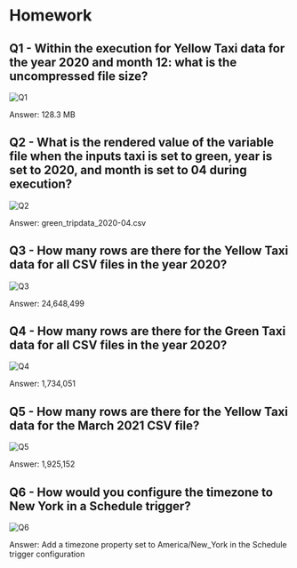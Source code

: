# Homework

## Q1 - Within the execution for Yellow Taxi data for the year 2020 and month 12: what is the uncompressed file size?

![Q1](relative%20path/Images/Q1.png "Q1")

Answer: 128.3 MB

## Q2 - What is the rendered value of the variable file when the inputs taxi is set to green, year is set to 2020, and month is set to 04 during execution?

![Q2](relative%20path/Images/Q2.png "Q2")

Answer: green_tripdata_2020-04.csv

## Q3 - How many rows are there for the Yellow Taxi data for all CSV files in the year 2020?

![Q3](relative%20path/Images/Q3.png "Q3")

Answer: 24,648,499

## Q4 - How many rows are there for the Green Taxi data for all CSV files in the year 2020?

![Q4](relative%20path/Images/Q4.png "Q4")

Answer: 1,734,051

## Q5 - How many rows are there for the Yellow Taxi data for the March 2021 CSV file?

![Q5](relative%20path/Images/Q5.png "Q5")

Answer: 1,925,152

## Q6 - How would you configure the timezone to New York in a Schedule trigger?

![Q6](relative%20path/Images/Q6.png "Q6")

Answer: Add a timezone property set to America/New_York in the Schedule trigger configuration
